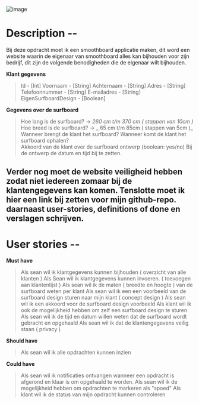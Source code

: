 ![image](https://github.com/MistrBrend/Smoothboard/assets/104073696/14b50812-f088-41d5-8c0d-31c57fcc71cd)

# Description --

Bij deze opdracht moet ik een smoothboard applicatie maken, dit word een website waarin de eigenaar van smoothboard alles kan bijhouden voor zijn bedrijf, dit zijn de volgende benodigheden die de eigenaar wilt bijhouden.

**Klant gegevens**
> Id - [Int]
> Voornaam - [String]
> Achternaam - [String]
> Adres - [String]
> Telefoonnummer - [String]
> E-mailadres - [String]
> EigenSurfboardDesign - [Boolean]

 

**Gegevens over de surfboard** 
> Hoe lang is de surfboard?    ->    _260 cm  t/m 370 cm ( stappen van 10cm )_ 
> Hoe breed is de surfboard?   ->    _ 65 cm t/m 85cm ( stappen van 5cm )_  
> Wanneer brengt de klant het surfboard? 
> Wanneer komt de klant het surfboard ophalen?	 
> Akkoord van de klant over de surfboard ontwerp (boolean: yes/no)
> Bij de ontwerp de datum en tijd bij te zetten. 

 

## Verder nog moet de website veiligheid hebben zodat niet iedereen zomaar bij de klantengegevens kan komen. Tenslotte moet ik hier een link bij zetten voor mijn github-repo. daarnaast user-stories, definitions of done en verslagen schrijven. 


# User stories --

**Must have**
> Als sean wil ik klantgegevens kunnen bijhouden ( overzicht van alle klanten )
> Als Sean wil ik klantgegevens kunnen invoeren. ( toevoegen aan klantenlijst )
> Als sean wil ik de maten ( breedte en hoogte ) van de surfboard weten per klant
> Als sean wil ik een een voorbeeld van de surfboard design sturen naar mijn klant ( concept design )
> Als sean wil ik een akkoord voor de surfboard design voorbeeld
> Als klant wil ik ook de mogelijkheid hebben om zelf een surfboard design te sturen
> Als sean wil ik de tijd en datum willen weten dat de surfboard wordt gebracht en opgehaald
> Als sean wil ik dat de klantengegevens veilig staan ( privacy )
  
**Should have**
> Als sean wil ik alle opdrachten kunnen inzien

**Could have**
> Als sean wil ik notificaties ontvangen wanneer een opdracht is afgerond en klaar is om opgehaald te worden.
> Als sean wil ik de mogelijkheid hebben om opdrachten te markeren als "spoed"
> Als klant wil ik de status van mijn opdracht kunnen controleren


